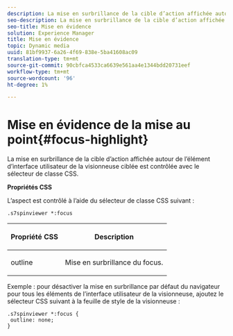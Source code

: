 ```yaml
---
description: La mise en surbrillance de la cible d’action affichée autour de l’élément d’interface utilisateur de la visionneuse ciblée est contrôlée avec le sélecteur de classe CSS.
seo-description: La mise en surbrillance de la cible d’action affichée autour de l’élément d’interface utilisateur de la visionneuse ciblée est contrôlée avec le sélecteur de classe CSS.
seo-title: Mise en évidence
solution: Experience Manager
title: Mise en évidence
topic: Dynamic media
uuid: 81bf9937-6a26-4f69-838e-5ba41608ac09
translation-type: tm+mt
source-git-commit: 90cbfca4533ca6639e561aa4e1344bdd20731eef
workflow-type: tm+mt
source-wordcount: '96'
ht-degree: 1%

---
```



# Mise en évidence de la mise au point{#focus-highlight}

La mise en surbrillance de la cible d’action affichée autour de l’élément d’interface utilisateur de la visionneuse ciblée est contrôlée avec le sélecteur de classe CSS.

<!--<a id="section_061E550C1C1D4DB2BD663A898895B38C"></a>-->

**Propriétés CSS**

L’aspect est contrôlé à l’aide du sélecteur de classe CSS suivant :

```
.s7spinviewer *:focus
```

<table id="table_94EE3F5BBE4547C0B4943471CEE7EDE4"> 
 <thead> 
  <tr> 
   <th colname="col1" class="entry"> <p> Propriété CSS </p> </th> 
   <th colname="col2" class="entry"> <p>Description </p> </th> 
  </tr> 
 </thead>
 <tbody> 
  <tr> 
   <td colname="col1"> <p> <span class="codeph"> outline  </span> </p> </td> 
   <td colname="col2"> <p>Mise en surbrillance du focus. </p> </td> 
  </tr> 
 </tbody> 
</table>

Exemple : pour désactiver la mise en surbrillance par défaut du navigateur pour tous les éléments de l’interface utilisateur de la visionneuse, ajoutez le sélecteur CSS suivant à la feuille de style de la visionneuse :

```
.s7spinviewer *:focus { 
 outline: none; 
}
```

